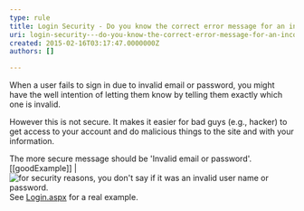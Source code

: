 ```yaml
---
type: rule
title: Login Security - Do you know the correct error message for an incorrect user name or password?
uri: login-security---do-you-know-the-correct-error-message-for-an-incorrect-user-name-or-password
created: 2015-02-16T03:17:47.0000000Z
authors: []

---
```


When a user fails to sign in due to invalid email or       password, you might have the well intention of letting them       know by telling them exactly which one is invalid.

However this is not secure. It makes it easier for bad guys       (e.g., hacker) to get access to your account and do       malicious things to the site and with your information.

The more secure message should be 'Invalid email or       password'.
 [[goodExample]]
| ![for security reasons, you don't say if it was an invalid user name or password.](../assets/GoodLoginError.gif)
See     [Login.aspx](http://www.ssw.com.au/ssw/shop/Login.aspx) for a real example.

